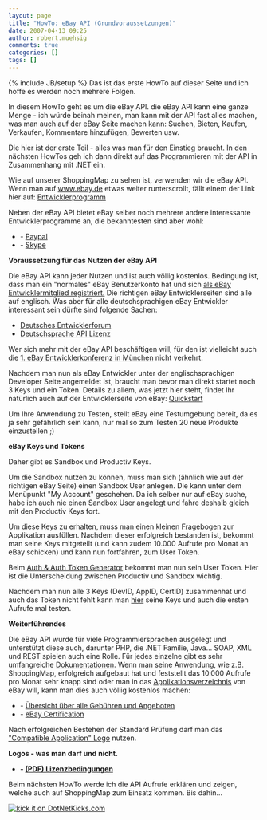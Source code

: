 ```yaml
---
layout: page
title: "HowTo: eBay API (Grundvoraussetzungen)"
date: 2007-04-13 09:25
author: robert.muehsig
comments: true
categories: []
tags: []
---
```

{% include JB/setup %}
Das ist das erste HowTo auf dieser Seite und ich hoffe es werden noch mehrere Folgen.

In diesem HowTo geht es um die eBay API. die eBay API kann eine ganze Menge - ich würde beinah meinen, man kann mit der API fast alles machen, was man auch auf der eBay Seite machen kann: Suchen, Bieten, Kaufen, Verkaufen, Kommentare hinzufügen, Bewerten usw.

Die hier ist der erste Teil - alles was man für den Einstieg braucht. In den nächsten HowTos geh ich dann direkt auf das Programmieren mit der API in Zusammenhang mit .NET ein.

Wie auf unserer ShoppingMap zu sehen ist, verwenden wir die eBay API. Wenn man auf <a href="http://www.ebay.de">www.ebay.de</a> etwas weiter runterscrollt, fällt einem der Link hier auf: <a target="_blank" href="http://pages.ebay.de/entwickler/?ssPageName=home:f:f:DE" title="Entwicklerprogramm">Entwicklerprogramm</a>

Neben der eBay API bietet eBay selber noch mehrere andere interessante Entwicklerprogramme an, die bekanntesten sind aber wohl:
<ul>
	<li>- <a target="_blank" href="https://www.paypal.com/de/cgi-bin/webscr?cmd=p/pdn/intro-outside" title="Paypal Entwicklerprogramm">Paypal</a></li>
	<li>- <a target="_blank" href="https://developer.skype.com/DevZone" title="Skype Entwickerprogramm">Skype</a></li>
</ul>
<strong>Voraussetzung für das Nutzen der eBay API</strong>

Die eBay API kann jeder Nutzen und ist auch völlig kostenlos. Bedingung ist, dass man ein "normales" eBay Benutzerkonto hat und sich <a target="_blank" href="http://pages.ebay.de/entwickler/anmeldung.html" title="Anmeldung">als eBay Entwicklermitglied registriert.</a>
Die richtigen eBay Entwicklerseiten sind alle auf englisch. Was aber für alle deutschsprachigen eBay Entwickler interessant sein dürfte sind folgende Sachen:
- <a href="http://dev-forums.ebay.com/forum.jspa?forumID=7">Deutsches Entwicklerforum</a>
- <a target="_blank" href="http://developer.ebay.com/join/licenses/de" title="Lizenz von eBay">Deutschsprache API Lizenz</a>

Wer sich mehr mit der eBay API beschäftigen will, für den ist vielleicht auch die <a href="http://entwickler.ebay.de/konferenz/" title="Entwicklerkonferenz">1. eBay Entwicklerkonferenz in München</a> nicht verkehrt.

Nachdem man nun als eBay Entwickler unter der englischsprachigen Developer Seite angemeldet ist, braucht man bevor man direkt startet noch 3 Keys und ein Token.
Details zu allem, was jetzt hier steht, findet Ihr natürlich auch auf der Entwicklerseite von eBay: <a target="_blank" href="http://developer.ebay.com/quickstartguide" title="Quickstart">Quickstart</a>

Um Ihre Anwendung zu Testen, stellt eBay eine Testumgebung bereit, da es ja sehr gefährlich sein kann, nur mal so zum Testen 20 neue Produkte einzustellen ;)

<strong>eBay Keys und Tokens</strong>

Daher gibt es Sandbox und Productiv Keys.

Um die Sandbox nutzen zu können, muss man sich (ähnlich wie auf der richtigen eBay Seite) einen Sandbox User anlegen. Die kann unter dem Menüpunkt "My Account" geschehen.
Da ich selber nur auf eBay suche, habe ich auch nie einen Sandbox User angelegt und fahre deshalb gleich mit den Productiv Keys fort.

Um diese Keys zu erhalten, muss man einen kleinen <a target="_blank" href="http://developer.ebay.com/DevZone/launch/SelfCertify.asp" title="Self Certify - eBay Fragebogen">Fragebogen</a> zur Applikation ausfüllen. Nachdem dieser erfolgreich bestanden ist, bekommt man seine Keys mitgeteilt (und kann zudem 10.000 Aufrufe pro Monat an eBay schicken) und kann nun fortfahren, zum User Token.

Beim <a target="_blank" href="http://developer.ebay.com/tokentool/" title="Token Generator">Auth &amp; Auth Token Generator</a> bekommt man nun sein User Token. Hier ist die Unterscheidung zwischen Productiv und Sandbox wichtig.

Nachdem man nun alle 3 Keys (DevID, AppID, CertID) zusammenhat und auch das Token nicht fehlt kann man <a target="_blank" href="http://developer.ebay.com/DevZone/build-test/test-tool.asp" title="Test Tool">hier</a> seine Keys und auch die ersten Aufrufe mal testen.

<strong>Weiterführendes</strong>

Die eBay API wurde für viele Programmiersprachen ausgelegt und unterstützt diese auch, darunter PHP, die .NET Familie, Java... SOAP, XML und REST spielen auch eine Rolle. Für jedes einzelne gibt es sehr umfangreiche <a target="_blank" href="http://developer.ebay.com/support/docs/" title="eBay Dokus">Dokumentationen</a>.
Wenn man seine Anwendung, wie z.B. ShoppingMap, erfolgreich aufgebaut hat und feststellt das 10.000 Aufrufe pro Monat sehr knapp sind oder man in das <a href="http://cgi6.ebay.de/ws/eBayISAPI.dll?SolutionsDirectory">Applikationsverzeichnis</a> von eBay will, kann man dies auch völlig kostenlos machen:
<ul>
	<li>- <a target="_blank" href="http://pages.ebay.de/entwickler/services.html" title="Übersicht">Übersicht über alle Gebühren und Angeboten</a></li>
	<li>- <a target="_blank" href="http://developer.ebay.com/support/certification" title="eBay Certification">eBay Certification</a></li>
</ul>
Nach erfolgreichen Bestehen der Standard Prüfung darf man das <a href="http://developer.ebay.com/images/APILicenselogos/smallcompatibleapplogojpg">"Compatible Application" Logo</a> nutzen.

<strong>Logos - was man darf und nicht.</strong>
<ul>
	<li><strong>- <a href="http://developer.ebay.com/DevProgram/logoguidelines.pdf" title="eBay Lizenzbedingungen">(PDF) Lizenzbedingungen</a></strong></li>
</ul>
Beim nächsten HowTo werde ich die API Aufrufe erklären und zeigen, welche auch auf ShoppingMap zum Einsatz kommen. Bis dahin...

<a href="http://www.dotnetkicks.com/kick/?url=http://code-inside.de/blog/?page_id=15"><img border="0" src="http://www.dotnetkicks.com/Services/Images/KickItImageGenerator.ashx?url=http://code-inside.de/blog/?page_id=15" alt="kick it on DotNetKicks.com" /></a>
